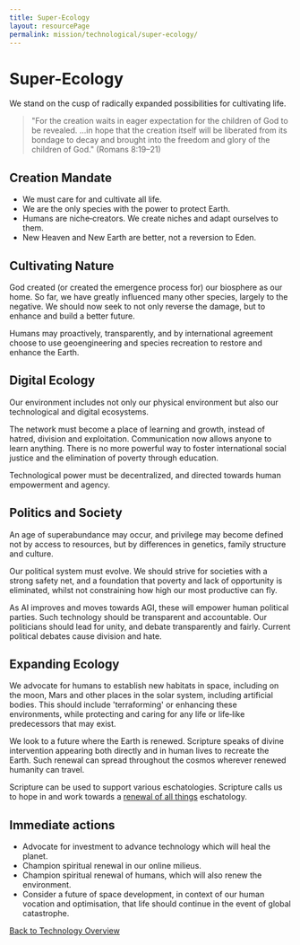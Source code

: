 ```yaml
---
title: Super-Ecology
layout: resourcePage
permalink: mission/technological/super-ecology/
---
```


# Super-Ecology

We stand on the cusp of radically expanded possibilities for cultivating life.

> "For the creation waits in eager expectation for the children of God to be revealed. ...in hope that the creation itself will be liberated from its bondage to decay and brought into the freedom and glory of the children of God." (Romans 8:19–21)

## Creation Mandate

- We must care for and cultivate all life.
- We are the only species with the power to protect Earth.
- Humans are niche‑creators. We create niches and adapt ourselves to them.
- New Heaven and New Earth are better, not a reversion to Eden.

## Cultivating Nature

God created (or created the emergence process for) our biosphere as our home. So far, we have greatly influenced many other species, largely to the negative. We should now seek to not only reverse the damage, but to enhance and build a better future.

Humans may proactively, transparently, and by international agreement choose to use geoengineering and species recreation to restore and enhance the Earth.

## Digital Ecology

Our environment includes not only our physical environment but also our technological and digital ecosystems.

The network must become a place of learning and growth, instead of hatred, division and exploitation. Communication now allows anyone to learn anything. There is no more powerful way to foster international social justice and the elimination of poverty through education.

Technological power must be decentralized, and directed towards human empowerment and agency.

## Politics and Society

An age of superabundance may occur, and privilege may become defined not by access to resources, but by differences in genetics, family structure and culture.

Our political system must evolve. We should strive for societies with a strong safety net, and a foundation that poverty and lack of opportunity is eliminated, whilst not constraining how high our most productive can fly.

As AI improves and moves towards AGI, these will empower human political parties. Such technology should be transparent and accountable. Our politicians should lead for unity, and debate transparently and fairly. Current political debates cause division and hate.

## Expanding Ecology

We advocate for humans to establish new habitats in space, including on the moon, Mars and other places in the solar system, including artificial bodies. This should include 'terraforming' or enhancing these environments, while protecting and caring for any life or life‑like predecessors that may exist.

We look to a future where the Earth is renewed. Scripture speaks of divine intervention appearing both directly and in human lives to recreate the Earth. Such renewal can spread throughout the cosmos wherever renewed humanity can travel.

Scripture can be used to support various eschatologies. Scripture calls us to hope in and work towards a [renewal of all things](/mission/theological/renewal-of-all-things/) eschatology.

## Immediate actions

- Advocate for investment to advance technology which will heal the planet.
- Champion spiritual renewal in our online milieus.
- Champion spiritual renewal of humans, which will also renew the environment.
- Consider a future of space development, in context of our human vocation and optimisation, that life should continue in the event of global catastrophe.

[Back to Technology Overview](/mission/technological/)
